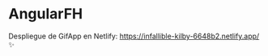 # AngularFH
Despliegue de GifApp en Netlify: https://infallible-kilby-6648b2.netlify.app/ :sparkles:
